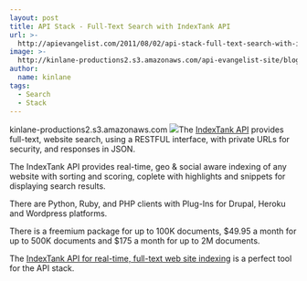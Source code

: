 ```yaml
---
layout: post
title: API Stack - Full-Text Search with IndexTank API
url: >-
  http://apievangelist.com/2011/08/02/api-stack-full-text-search-with-indextank-api/
image: >-
  http://kinlane-productions2.s3.amazonaws.com/api-evangelist-site/blog/indextank_logo.png
author:
  name: kinlane
tags:
  - Search
  - Stack
---
```

kinlane-productions2.s3.amazonaws.com [![](http://kinlane-productions.s3.amazonaws.com/api-evangelist/indextank/indextank_logo.png)](https://indextank.com/home)The [IndexTank API](https://indextank.com/home) provides full-text, website search, using a RESTFUL interface, with private URLs for security, and responses in JSON.

The IndexTank API provides real-time, geo & social aware indexing of any website with sorting and scoring, coplete with highlights and snippets for displaying search results.

There are Python, Ruby, and PHP clients with Plug-Ins for Drupal, Heroku and Wordpress platforms.

There is a freemium package for up to 100K documents, $49.95 a month for up to 500K documents and $175 a month for up to 2M documents.

The [IndexTank API for real-time, full-text web site indexing](https://indextank.com/home) is a perfect tool for the API stack.